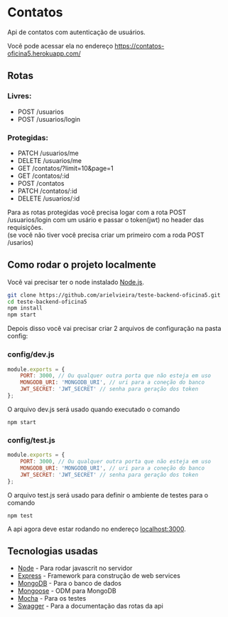 # Contatos

Api de contatos com autenticação de usuários.

Você pode acessar ela no endereço https://contatos-oficina5.herokuapp.com/

## Rotas
### Livres:   
- POST /usuarios  
- POST /usuarios/login  
### Protegidas:   
- PATCH /usuarios/me    
- DELETE /usuarios/me
- GET /contatos/?limit=10&page=1   
- GET /contatos/:id  
- POST /contatos  
- PATCH /contatos/:id  
- DELETE /usuarios/:id

Para as rotas protegidas você precisa logar com a rota POST /usuarios/login com um usário e passar o token(jwt) no header das requisições.  
(se você não tiver você precisa criar um primeiro com a roda POST /usarios)

## Como rodar o projeto localmente

Você vai precisar ter o node instalado [Node.js](http://nodejs.org/).

```sh
git clone https://github.com/arielvieira/teste-backend-oficina5.git
cd teste-backend-oficina5
npm install
npm start
```

Depois disso você vai precisar criar 2 arquivos de configuração na pasta config:

### config/dev.js
```js
module.exports = {
    PORT: 3000, // Ou qualquer outra porta que não esteja em uso
    MONGODB_URI: 'MONGODB_URI', // uri para a coneção do banco
    JWT_SECRET: 'JWT_SECRET' // senha para geração dos token
};
```
O arquivo dev.js será usado quando executado o comando
```
npm start
```
### config/test.js
```js
module.exports = {
    PORT: 3000, // Ou qualquer outra porta que não esteja em uso
    MONGODB_URI: 'MONGODB_URI', // uri para a coneção do banco
    JWT_SECRET: 'JWT_SECRET' // senha para geração dos token
};
```
O arquivo test.js será usado para definir o ambiente de testes para o comando
```
npm test
```

A api agora deve estar rodando no endereço [localhost:3000](http://localhost:3000/).


## Tecnologias usadas

* [Node](https://nodejs.org/en/) - Para rodar javascrit no servidor
* [Express](https://www.express.com/) - Framework para construção de web services
* [MongoDB](https://www.mongodb.com/) - Para o banco de dados
* [Mongoose](http://mongoosejs.com/) - ODM para MongoDB
* [Mocha](https://mochajs.org/) - Para os testes
* [Swagger](https://swagger.io/) - Para a documentação das rotas da api

